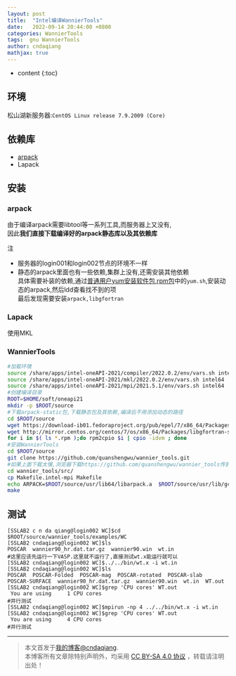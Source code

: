 ```yaml
---
layout: post
title:  "Intel编译WannierTools"
date:   2022-09-14 20:44:00 +0800
categories: WannierTools
tags:  gnu WannierTools
author: cndaqiang
mathjax: true
---
```

* content
{:toc}





## 环境
松山湖新服务器:`CentOS Linux release 7.9.2009 (Core)`

## 依赖库
- [arpack](https://people.sc.fsu.edu/~jburkardt/f_src/arpack/arpack.html)
- Lapack

## 安装
### arpack
由于编译arpack需要libtool等一系列工具,而服务器上又没有,<br>
因此**我们直接下载编译好的arpack静态库以及其依赖库**

注
- 服务器的login001和login002节点的环境不一样
- 静态的arpack里面也有一些依赖,集群上没有,还需安装其他依赖<br>
具体需要补装的依赖,通过[普通用户yum安装软件包,rpm包](/2019/09/06/yumlocal/)中的`yum.sh`,安装动态的arpack,然后ldd查看找不到的项<br>
最后发现需要安装`arpack,libgfortran`

### Lapack
使用MKL
### WannierTools
```bash
#加载环境
source /share/apps/intel-oneAPI-2021/compiler/2022.0.2/env/vars.sh intel64
source /share/apps/intel-oneAPI-2021/mkl/2022.0.2/env/vars.sh intel64
source /share/apps/intel-oneAPI-2021/mpi/2021.5.1/env/vars.sh intel64
#创建编译目录
ROOT=$HOME/soft/oneapi21
mkdir -p $ROOT/source
#下载arpack-static包,下载静态包及其依赖,编译后不用添加动态的路径
cd $ROOT/source
wget https://download-ib01.fedoraproject.org/pub/epel/7/x86_64/Packages/a/arpack-static-3.1.3-2.el7.x86_64.rpm
wget http://mirror.centos.org/centos/7/os/x86_64/Packages/libgfortran-static-4.8.5-44.el7.x86_64.rpm
for i in $( ls *.rpm );do rpm2cpio $i | cpio -idvm ; done
#安装WannierTools
cd $ROOT/source
git clone https://github.com/quanshengwu/wannier_tools.git
#如果上面下载太慢,浏览器下载https://github.com/quanshengwu/wannier_tools传到服务器上
cd wannier_tools/src/
cp Makefile.intel-mpi Makefile
echo ARPACK=$ROOT/source/usr/lib64/libarpack.a  $ROOT/source/usr/lib/gcc/x86_64-redhat-linux/4.8.2/libgfortran.a>> Makefile
make
```

## 测试
```
[SSLAB2 c n da qiang@login002 WC]$cd $ROOT/source/wannier_tools/examples/WC
[SSLAB2 cndaqiang@login002 WC]$ls
POSCAR  wannier90_hr.dat.tar.gz  wannier90.win  wt.in
#这里应该先运行一下VASP.这里就不运行了,直接测试wt.x能运行就可以
[SSLAB2 cndaqiang@login002 WC]$../../bin/wt.x -i wt.in
[SSLAB2 cndaqiang@login002 WC]$ls
POSCAR  POSCAR-Folded  POSCAR-mag  POSCAR-rotated  POSCAR-slab  POSCAR-SURFACE  wannier90_hr.dat.tar.gz  wannier90.win  wt.in  WT.out
[SSLAB2 cndaqiang@login002 WC]$grep 'CPU cores' WT.out
 You are using     1 CPU cores
#并行测试
[SSLAB2 cndaqiang@login002 WC]$mpirun -np 4 ../../bin/wt.x -i wt.in
[SSLAB2 cndaqiang@login002 WC]$grep 'CPU cores' WT.out
 You are using     4 CPU cores
#并行测试
```



------
>本文首发于[我的博客@cndaqiang](https://cndaqiang.github.io/).<br>
>本博客所有文章除特别声明外，均采用 [CC BY-SA 4.0 协议](https://creativecommons.org/licenses/by-sa/4.0/deed.zh) ，转载请注明出处！
